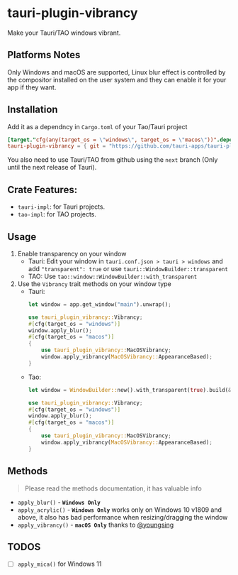 # tauri-plugin-vibrancy

Make your Tauri/TAO windows vibrant.

## Platforms Notes

Only Windows and macOS are supported,
Linux blur effect is controlled by the compositor installed on the user system and they can enable it for your app if they want.

## Installation

Add it as a dependncy in `Cargo.toml` of your Tao/Tauri project
```toml
[target."cfg(any(target_os = \"windows\", target_os = \"macos\"))".dependencies]
tauri-plugin-vibrancy = { git = "https://github.com/tauri-apps/tauri-plugin-vibrancy", features = ["tauri-impl"] }
```
You also need to use Tauri/TAO from github using the `next` branch (Only until the next release of Tauri).

## Crate Features:

- `tauri-impl`: for Tauri projects.
- `tao-impl`: for TAO projects.

## Usage

1. Enable transparency on your window
    - Tauri: Edit your window in `tauri.conf.json > tauri > windows` and add `"transparent": true`
      or use `tauri::WindowBuilder::transparent`
    - TAO: Use `tao::window::WindowBuilder::with_transparent`
2. Use the `Vibrancy` trait methods on your window type
    - Tauri:
        ```rs
        let window = app.get_window("main").unwrap();

        use tauri_plugin_vibrancy::Vibrancy;
        #[cfg(target_os = "windows")]
        window.apply_blur();
        #[cfg(target_os = "macos")]
        {
            use tauri_plugin_vibrancy::MacOSVibrancy;
            window.apply_vibrancy(MacOSVibrancy::AppearanceBased);
        }
        ```
    - Tao:
        ```rs
        let window = WindowBuilder::new().with_transparent(true).build(&event_loop).unwrap();

        use tauri_plugin_vibrancy::Vibrancy;
        #[cfg(target_os = "windows")]
        window.apply_blur();
        #[cfg(target_os = "macos")]
        {
            use tauri_plugin_vibrancy::MacOSVibrancy;
            window.apply_vibrancy(MacOSVibrancy::AppearanceBased);
        }
        ```

## Methods

> Please read the methods documentation, it has valuable info
- `apply_blur()` - **`Windows Only`**
- `apply_acrylic()` - **`Windows Only`** works only on Windows 10 v1809 and above, it also has bad performance when resizing/dragging the window
- `apply_vibrancy()` - **`macOS Only`** thanks to [@youngsing](https://github.com/youngsing)

## TODOS

- [ ] `apply_mica()` for Windows 11

